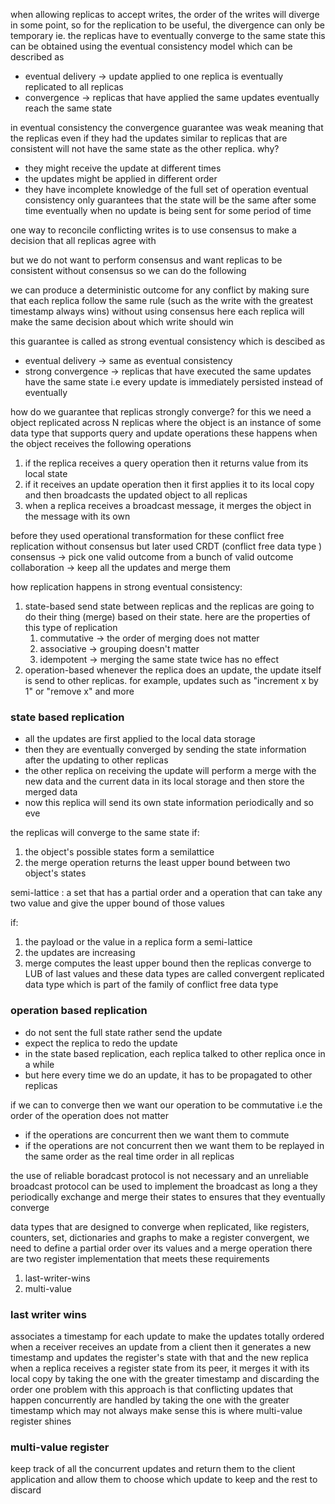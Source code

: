 when allowing replicas to accept writes, the order of the writes will diverge in some point, so for the replication to be useful, the divergence can only be temporary
ie. the replicas have to eventually converge to the same state
this can be obtained using the eventual consistency model which can be described as 
- eventual delivery -> update applied to one replica is eventually replicated to all replicas
- convergence -> replicas that have applied the same updates eventually reach the same state

in eventual consistency the convergence guarantee was weak meaning that the replicas even if they had the updates similar to replicas that are consistent will not have the same state as the other replica. why?
- they might receive the update at different times
- the updates might be applied in different order
- they have incomplete knowledge of the full set of operation 
eventual consistency only guarantees that the state will be the same after some time eventually when no update is being sent for some period of time

one way to reconcile conflicting writes is to use consensus to make a decision
that all replicas agree with

but we do not want to perform consensus and want replicas to be consistent without consensus so we can do the following

we can produce a deterministic outcome for any conflict by making sure that each replica follow the same rule (such as the write with the greatest timestamp always wins) without using consensus
here each replica will make the same decision about which write should win

this guarantee is called as strong eventual consistency which is descibed as 
- eventual delivery -> same as eventual consistency
- strong convergence -> replicas that have executed the same updates have the same state i.e every update is immediately persisted instead of eventually



how do we guarantee that replicas strongly converge?
for this we need a object replicated across N replicas where the object is an instance of some data type that supports query and update operations
these happens when the object receives the following operations
1. if the replica receives a query operation then it returns value from its local state
2. if it receives an update operation then it first applies it to its local copy and then broadcasts the updated object to all replicas
3. when a replica receives a broadcast message, it merges the object in the message with its own

before they used operational transformation for these conflict free replication without consensus but later used CRDT (conflict free data type )
consensus -> pick one valid outcome from a bunch of valid outcome
collaboration -> keep all the updates and merge them 

how replication happens in strong eventual consistency:
1. state-based 
	send state between replicas and the replicas are going to do their thing (merge) based on their state. here are the properties of this type of replication
	1. commutative -> the order of merging does not matter
	2. associative -> grouping doesn't matter
	3. idempotent -> merging the same state twice has no effect
2. operation-based 
	whenever the replica does an update, the update itself is send to other replicas. for example, updates such as "increment x by 1" or "remove x" and more

### state based replication
- all the updates are first applied to the local data storage 
- then they are eventually converged by sending the state information after the updating to other replicas
- the other replica on receiving the update will perform a merge with the new data and the current data in its local storage and then store the merged data 
- now this replica will send its own state information periodically and so eve


the replicas will converge to the same state if:
1. the object's possible states form a semilattice
2. the merge operation returns the least upper bound between two object's states

semi-lattice : a set that has a partial order and a operation that can take any two value and give the upper bound of those values 

if: 
1. the payload or the value in a replica form a semi-lattice
2. the updates are increasing 
3. merge computes the least upper bound
then the replicas converge to LUB of last values and these data types are called convergent replicated data type which is part of the family of conflict free data type


### operation based replication
- do not sent the full state rather send the update
- expect the replica to redo the update
- in the state based replication, each replica talked to other replica once in a while 
- but here every time we do an update, it has to be propagated to other replicas 

 if we can to converge then we want our operation to be commutative i.e the order of the operation does not matter 
 - if the operations are concurrent then we want them to commute 
 - if the operations are not concurrent then we want them to be replayed in the same order as the real time order in all replicas


the use of reliable boradcast protocol is not necessary and an unreliable broadcast protocol can be used to implement the broadcast as long a  they periodically exchange and merge their states to ensures that they eventually converge


data types that are designed to converge when replicated, like registers, counters, set, dictionaries and graphs
to make a register convergent, we need to define a partial order over its values and a merge operation
there are two register implementation that meets these requirements
1. last-writer-wins
2. multi-value

### last writer wins 
associates a timestamp for each update to make the updates totally ordered
when a receiver receives an update from a client then it generates a new timestamp and updates the register's state with that and the new replica
when a replica receives a  register state from its peer, it merges it with its local copy by taking the one with the greater timestamp and discarding the order
one problem with this approach is that conflicting updates that happen concurrently are handled by taking the one with the greater timestamp which may not always make sense
this is where multi-value register shines

### multi-value register
keep track of all the concurrent updates and return them to the client application and allow them to choose which update to keep and the rest to discard

